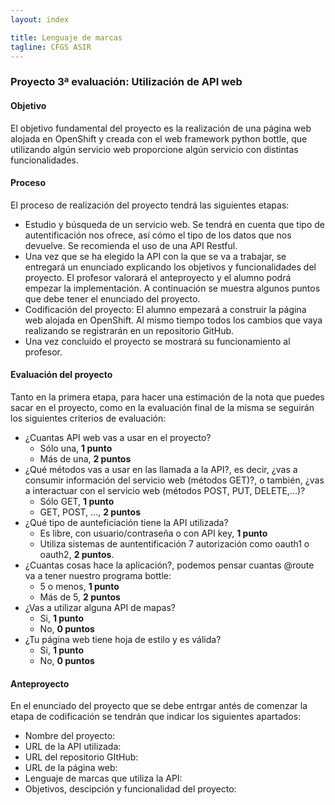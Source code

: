 ```yaml
---
layout: index

title: Lenguaje de marcas
tagline: CFGS ASIR
---
```


### Proyecto 3ª evaluación: Utilización de API web

#### Objetivo

El objetivo fundamental del proyecto es la realización de una página web alojada en OpenShift y creada con el web framework python bottle, que utilizando algún servicio web proporcione algún servicio con distintas funcionalidades.

#### Proceso

El proceso de realización del proyecto tendrá las siguientes etapas:

* Estudio y búsqueda de un servicio web. Se tendrá en cuenta que tipo de autentificación nos ofrece, así cómo el tipo de los datos que nos devuelve. Se recomienda el uso de una API Restful.
* Una vez que se ha elegido la API con la que se va a trabajar, se entregará un enunciado explicando los objetivos y funcionalidades del proyecto. El profesor valorará el anteproyecto y el alumno podrá empezar la implementación. A continuación se muestra algunos puntos que debe tener el enunciado del proyecto.
* Codificación del proyecto: El alumno empezará a construir la página web alojada en OpenShift. Al mismo tiempo todos los cambios que vaya realizando se registrarán en un repositorio GitHub.
* Una vez concluido el proyecto se mostrará su funcionamiento al profesor.

#### Evaluación del proyecto

Tanto en la primera etapa, para hacer una estimación de la nota que puedes sacar en el proyecto, como en la evaluación final de la misma se seguirán los siguientes criterios de evaluación:

* ¿Cuantas API web vas a usar en el proyecto? 
	* Sólo una, **1 punto**
	* Más de una, **2 puntos**
* ¿Qué métodos vas a usar en las llamada a la API?, es decir, ¿vas a consumir información del servicio web (métodos GET)?, o también, ¿vas a interactuar con el servicio web (métodos POST, PUT, DELETE,...)?
	* Sólo GET, **1 punto**
	* GET, POST, ..., **2 puntos**
* ¿Qué tipo de aunteficiación tiene la API utilizada?
	* Es libre, con usuario/contraseña o con API key, **1 punto**
	* Utiliza sistemas de auntentificación 7 autorización como oauth1 o oauth2, **2 puntos**.
* ¿Cuantas cosas hace la aplicación?, podemos pensar cuantas @route va a tener nuestro programa bottle:
	* 5 o menos, **1 punto**
	* Más de 5, **2 puntos**
* ¿Vas a utilizar alguna API de mapas?
	* Si, **1 punto**
	* No, **0 puntos**
* ¿Tu página web tiene hoja de estilo y es válida?
	* Si, **1 punto**
	* No, **0 puntos**


#### Anteproyecto

En el enunciado del proyecto que se debe entrgar antés de comenzar la etapa de codificación se tendrán que indicar los siguientes apartados:

* Nombre del proyecto:
* URL de la API utilizada:
* URL del repositorio GItHub:
* URL de la página web:
* Lenguaje de marcas que utiliza la API:
* Objetivos, descipción y funcionalidad del proyecto:

